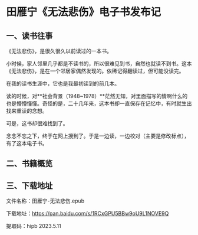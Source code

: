 # 田雁宁《无法悲伤》电子书发布记

## 一、读书往事
   
《无法悲伤》，是很久很久以前读过的一本书。   
   
小时候，家人邻里几乎都是不读书的，所以很难见到书，自然也就读不到书。这本《无法悲伤》，是在一个邻居家偶然发现的。依稀记得翻读过，但可能没读完。   
   
在我的读书生涯中，它也是我最初读到的前几本。   
   
读的时候，对**社会背景（1948~1978）**茫然无知，对里面描写的情啊什么的也是懵懵懂懂。奇怪的是，二十几年来，这本书却一直保存在记忆中，有时就生出找来重读的念想。   
   
可是，这书却很难找到了。   
   
念念不忘之下，终于在网上搜到了。于是一边读，一边校对（主要是修改标点），有了这本电子书。   
   
## 二、书籍概览

## 三、下载地址
文件名称：田雁宁-无法悲伤.epub   
   
下载地址：https://pan.baidu.com/s/1RCxGPU5BBw9oU9L1NOVE9Q   
   
提取码：hipb
2023.5.11